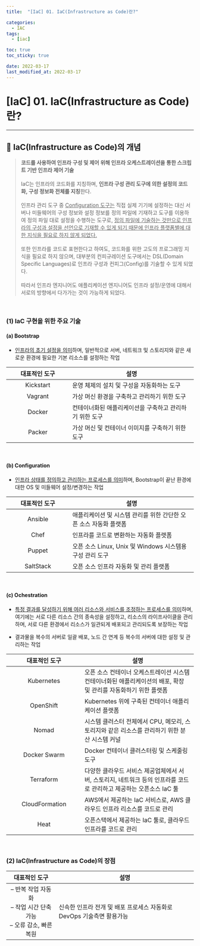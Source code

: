 ```yaml
---
title:  "[IaC] 01. IaC(Infrastructure as Code)란?" 

categories:
  - IAC
tags:
  - [iac]

toc: true
toc_sticky: true

date: 2022-03-17
last_modified_at: 2022-03-17
---
```

# [IaC] 01. IaC(Infrastructure as Code)란?
---

<style>
table {
    font-size: 12pt;
}
table th:first-of-type {
    width: 5%;
}
table th:nth-of-type(2) {
    width: 15%;
}
table th:nth-of-type(3) {
    width: 50%;
}
table th:nth-of-type(4) {
    width: 30%;
}
</style>

## 🔔 IaC(Infrastructure as Code)의 개념

> **코드를 사용하여 인프라 구성 및 제어 위해 인프라 오케스트레이션을 통한 스크립트 기반 인프라 제어 기술** <br><br>
IaC는 인프라의 코드화를 지칭하며, **인프라 구성 관리 도구에 의한 설정의 코드화, 구성 정보화 전체를 지칭**한다.<br><br>
인프라 관리 도구 중 <u>Configuration 도구는</u> 직접 실제 기기에 설정하는 대신 서버나 미들웨어의 구성 정보와 설정 정보를 정의 파일에 기재하고 도구를 이용하여 정의 파일 대로 설정을 수행하는 도구로, <u>정의 파일에 기술하는 것만으로 인프라의 구성과 설정을 선언으로 기재할 수 있게 되기 때문에 인프라 플랫폼별에 대한 지식을 필요로 하지 않게 되었다.</u><br><br>
또한 인프라를 코드로 표현한다고 하여도, 코드화를 위한 고도의 프로그래밍 지식을 필요로 하지 않으며, 대부분의 컨피규레이션 도구에서는 DSL(Domain Specific Languages)로 인프라 구성과 컨피그(Config)를 기술할 수 있게 되었다.<br><br>
따라서 인프라 엔지니어도 애플리케이션 엔지니어도 인프라 설정/운영에 대해서 서로의 방향에서 다가가는 것이 가능하게 되었다.

<br>

### (1) IaC 구현을 위한 주요 기술

#### (a) Bootstrap

- <u>인프라의 초기 설정을 의미</u>하며, 일반적으로 서버, 네트워크 및 스토리지와 같은 새로운 환경에 필요한 기본 리소스를 설정하는 작업

|대표적인 도구|설명|
|:---:|---|
|Kickstart|운영 체제의 설치 및 구성을 자동화하는 도구|
|Vagrant|가상 머신 환경을 구축하고 관리하기 위한 도구|
|Docker|컨테이너화된 애플리케이션을 구축하고 관리하기 위한 도구|
|Packer|가상 머신 및 컨테이너 이미지를 구축하기 위한 도구|

<br>

#### (b) Configuration

- <u>인프라 상태를 정의하고 관리하는 프로세스를 의미</u>하며, Bootstrap이 끝난 환경에 대한 OS 및 미들웨어 설정/변경하는 작업

|대표적인 도구|설명|
|:---:|---|
|Ansible|애플리케이션 및 시스템 관리를 위한 간단한 오픈 소스 자동화 플랫폼|
|Chef|인프라를 코드로 변환하는 자동화 플랫폼|
|Puppet|오픈 소스 Linux, Unix 및 Windows 시스템용 구성 관리 도구|
|SaltStack|오픈 소스 인프라 자동화 및 관리 플랫폼|

<br>

#### (c) Ochestration

- <u>특정 결과를 달성하기 위해 여러 리소스와 서비스를 조정하는 프로세스를 의미</u>하며, 여기에는 서로 다른 리소스 간의 종속성을 설정하고, 리소스의 라이프사이클을 관리하며, 서로 다른 환경에서 리소스가 일관되게 배포되고 관리되도록 보장하는 작업 

- 결과물을 복수의 서버로 일괄 배포, 노드 간 연계 등 복수의 서버에 대한 설정 및 관리하는 작업

|대표적인 도구|설명|
|:---:|---|
|Kubernetes|오픈 소스 컨테이너 오케스트레이션 시스템 컨테이너화된 애플리케이션의 배포, 확장 및 관리를 자동화하기 위한 플랫폼|
|OpenShift|Kubernetes 위에 구축된 컨테이너 애플리케이션 플랫폼|
|Nomad|시스템 클러스터 전체에서 CPU, 메모리, 스토리지와 같은 리소스를 관리하기 위한 분산 시스템 커널|
|Docker Swarm|Docker 컨테이너 클러스터링 및 스케줄링 도구|
|Terraform|다양한 클라우드 서비스 제공업체에서 서버, 스토리지, 네트워크 등의 인프라를 코드로 관리하고 제공하는 오픈소스 IaC 툴|
|CloudFormation|AWS에서 제공하는 IaC 서비스로, AWS 클라우드 인프라 리소스를 코드로 관리|
|Heat|오픈스택에서 제공하는 IaC 툴로, 클라우드 인프라를 코드로 관리|

<br>

### (2) IaC(Infrastructure as Code)의 장점

|대표적인 도구|설명|
|:---:|---|
|– 반복 작업 자동화<br>– 작업 시간 단축 가능<br>– 오류 감소, 빠른 복원|신속한 인프라 전개 및 배포 프로세스 자동화로 DevOps 기술측면 활용가능|